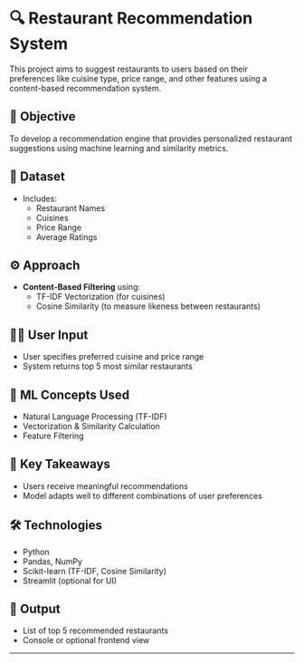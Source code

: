 # 🔍 Restaurant Recommendation System

This project aims to suggest restaurants to users based on their preferences like cuisine type, price range, and other features using a content-based recommendation system.

## 📌 Objective
To develop a recommendation engine that provides personalized restaurant suggestions using machine learning and similarity metrics.

## 📁 Dataset
- Includes:
  - Restaurant Names
  - Cuisines
  - Price Range
  - Average Ratings

## ⚙️ Approach
- **Content-Based Filtering** using:
  - TF-IDF Vectorization (for cuisines)
  - Cosine Similarity (to measure likeness between restaurants)

## 👨‍🍳 User Input
- User specifies preferred cuisine and price range
- System returns top 5 most similar restaurants

## 🧠 ML Concepts Used
- Natural Language Processing (TF-IDF)
- Vectorization & Similarity Calculation
- Feature Filtering

## 📌 Key Takeaways
- Users receive meaningful recommendations
- Model adapts well to different combinations of user preferences

## 🛠️ Technologies
- Python
- Pandas, NumPy
- Scikit-learn (TF-IDF, Cosine Similarity)
- Streamlit (optional for UI)

## 🎯 Output
- List of top 5 recommended restaurants
- Console or optional frontend view

---